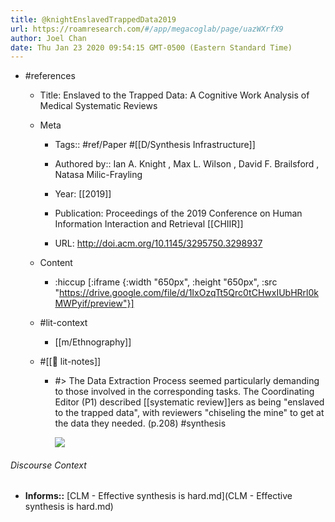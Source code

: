 ```yaml
---
title: @knightEnslavedTrappedData2019
url: https://roamresearch.com/#/app/megacoglab/page/uazWXrfX9
author: Joel Chan
date: Thu Jan 23 2020 09:54:15 GMT-0500 (Eastern Standard Time)
---
```


- #references

    - Title: Enslaved to the Trapped Data: A Cognitive Work Analysis of Medical Systematic Reviews

    - Meta

        - Tags:: #ref/Paper #[[D/Synthesis Infrastructure]]

        - Authored by::  Ian A. Knight ,  Max L. Wilson ,  David F. Brailsford ,  Natasa Milic-Frayling

        - Year: [[2019]]

        - Publication: Proceedings of the 2019 Conference on Human Information Interaction and Retrieval [[CHIIR]]

        - URL: http://doi.acm.org/10.1145/3295750.3298937

    - Content

        - :hiccup [:iframe {:width "650px", :height "650px", :src "https://drive.google.com/file/d/1IxOzqTt5Qrc0tCHwxIUbHRrl0kMWPyif/preview"}]

    - #lit-context

        - [[m/Ethnography]]

    - #[[📝 lit-notes]]

        - #> The Data Extraction Process seemed particularly demanding to those involved in the corresponding tasks. The Coordinating Editor (P1) described [[systematic review]]ers as being "enslaved to the trapped data", with reviewers "chiseling the mine" to get at the data they needed. (p.208) #synthesis

            ![](https://firebasestorage.googleapis.com/v0/b/firescript-577a2.appspot.com/o/imgs%2Fapp%2Fmegacoglab%2Fg8OcL9P5xz.png?alt=media&token=5211d0f5-058c-46af-946f-19fd2aacee88)

###### Discourse Context

- **Informs::** [CLM - Effective synthesis is hard.md](CLM - Effective synthesis is hard.md)

